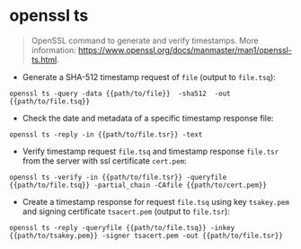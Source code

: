 # openssl ts

> OpenSSL command to generate and verify timestamps.
> More information: <https://www.openssl.org/docs/manmaster/man1/openssl-ts.html>.

- Generate a SHA-512 timestamp request of `file` (output to `file.tsq`):

`openssl ts -query -data {{path/to/file}}  -sha512  -out {{path/to/file.tsq}}`

- Check the date and metadata of a specific timestamp response file:

`openssl ts -reply -in {{path/to/file.tsr}} -text`

- Verify timestamp request `file.tsq` and timestamp response `file.tsr` from the server with ssl certificate `cert.pem`:

`openssl ts -verify -in {{path/to/file.tsr}} -queryfile {{path/to/file.tsq}} -partial_chain -CAfile {{path/to/cert.pem}}`

- Create a timestamp response for request `file.tsq` using key `tsakey.pem` and signing certificate `tsacert.pem` (output to `file.tsr`):

`openssl ts -reply -queryfile {{path/to/file.tsq}} -inkey {{path/to/tsakey.pem}} -signer tsacert.pem -out {{path/to/file.tsr}}`
